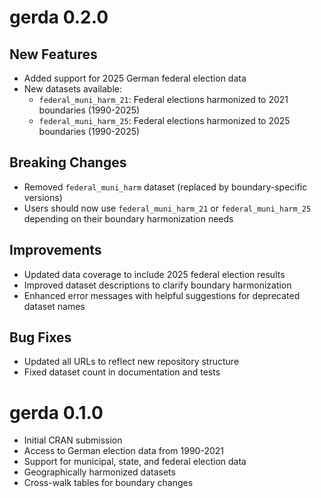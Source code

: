 # gerda 0.2.0

## New Features

* Added support for 2025 German federal election data
* New datasets available:
  - `federal_muni_harm_21`: Federal elections harmonized to 2021 boundaries (1990-2025)
  - `federal_muni_harm_25`: Federal elections harmonized to 2025 boundaries (1990-2025)

## Breaking Changes

* Removed `federal_muni_harm` dataset (replaced by boundary-specific versions)
* Users should now use `federal_muni_harm_21` or `federal_muni_harm_25` depending on their boundary harmonization needs

## Improvements

* Updated data coverage to include 2025 federal election results
* Improved dataset descriptions to clarify boundary harmonization
* Enhanced error messages with helpful suggestions for deprecated dataset names

## Bug Fixes

* Updated all URLs to reflect new repository structure
* Fixed dataset count in documentation and tests

# gerda 0.1.0

* Initial CRAN submission
* Access to German election data from 1990-2021
* Support for municipal, state, and federal election data
* Geographically harmonized datasets
* Cross-walk tables for boundary changes